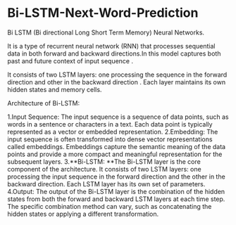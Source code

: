 # Bi-LSTM-Next-Word-Prediction
Bi LSTM (Bi directional Long Short Term Memory) Neural Networks.


It is a type of recurrent neural network (RNN) that processes sequential data in both forward and backward directions.In this model captures both past and future context of input sequence .

It consists of two LSTM layers: one processing the sequence in the forward direction and other in the backward direction . Each layer maintains its own hidden states and memory cells.

Architecture of Bi-LSTM:

1.Input Sequence: The input sequence is a sequence of data points, such as words in a sentence or characters in a text. Each data point is typically represented as a vector or embedded representation.
2.Embedding: The input sequence is often transformed into dense vector representations called embeddings. Embeddings capture the semantic meaning of the data points and provide a more compact and meaningful representation for the subsequent layers.
3.**Bi-LSTM: **The Bi-LSTM layer is the core component of the architecture. It consists of two LSTM layers: one processing the input sequence in the forward direction and the other in the backward direction. Each LSTM layer has its own set of parameters.
4.Output: The output of the Bi-LSTM layer is the combination of the hidden states from both the forward and backward LSTM layers at each time step. The specific combination method can vary, such as concatenating the hidden states or applying a different transformation.
